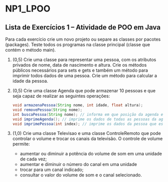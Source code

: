 # NP1_LPOO

## Lista de Exercícios 1 – Atividade de POO em Java

Para cada exercício crie um novo projeto ou separe as classes por pacotes (packages). Teste todos os programas na classe
principal (classe que contém o método main).

1. (0,5) Crie uma classe para representar uma pessoa, com os atributos privados de nome, data de nascimento e altura.
   Crie os métodos públicos necessários para sets e gets e também um método para imprimir todos dados de uma pessoa.
   Crie um método para calcular a idade da pessoa.


2. (0,5) Crie uma classe Agenda que pode armazenar 10 pessoas e que seja capaz de realizar as seguintes operações:
    ```java
    void armazenaPessoa(String nome, int idade, float altura);
    void removePessoa(String nome);
    int buscaPessoa(String nome); // informa em que posição da agenda está a pessoa
    void imprimeAgenda(); // imprime os dados de todas as pessoas da agenda
    void imprimePessoa(int index); // imprime os dados da pessoa que está na posição “i” da agenda.
    ```

3. (1,0) Crie uma classe Televisao e uma classe ControleRemoto que pode controlar o volume e trocar os canais da
   televisão. O controle de volume permite:
    * aumentar ou diminuir a potência do volume de som em uma unidade de cada vez;
    * aumentar e diminuir o número do canal em uma unidade
    * trocar para um canal indicado;
    * consultar o valor do volume de som e o canal selecionado.